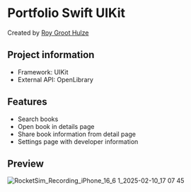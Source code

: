 # Portfolio Swift UIKit
Created by [Roy Groot Hulze](https://roygroothulze.nl)

## Project information
- Framework: UIKit
- External API: OpenLibrary

## Features
- Search books
- Open book in details page
- Share book information from detail page
- Settings page with developer information

## Preview
![RocketSim_Recording_iPhone_16_6 1_2025-02-10_17 07 45](https://github.com/user-attachments/assets/8b642596-4d96-4bad-82dc-869dbea08950)
